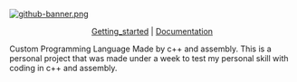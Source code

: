 [![github-banner.png](https://i.postimg.cc/gj1ZfRg6/github-banner.png)](https://postimg.cc/N27FXyqg)
<div align="center">


[Getting_started] | [Documentation]
</div>

Custom Programming Language Made by c++ and assembly. This is a personal project that was made under a week to test my personal skill with coding in c++ and assembly.

[Getting_Started]: https://www.google.com/get-started
[Documentation]:  https://www.google.com/documentation

